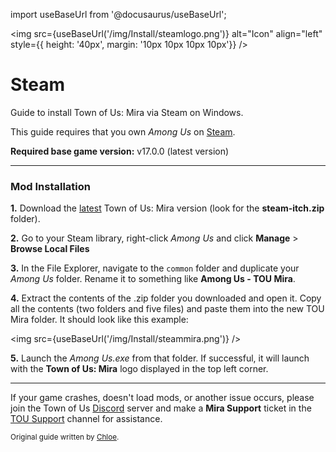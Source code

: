 import useBaseUrl from '@docusaurus/useBaseUrl';

<img src={useBaseUrl('/img/Install/steamlogo.png')} alt="Icon" align="left" style={{ height: '40px', margin: '10px 10px 10px 10px'}} />
# Steam 
Guide to install Town of Us: Mira via Steam on Windows.

This guide requires that you own *Among Us* on [Steam](https://store.steampowered.com/app/945360).

**Required base game version:** v17.0.0 (latest version)

***

### Mod Installation

**1.** Download the [latest](https://github.com/AU-Avengers/TOU-Mira/releases/latest) Town of Us: Mira version (look for the **steam-itch.zip** folder).

**2.** Go to your Steam library, right-click *Among Us* and click  **Manage**  >  **Browse Local Files**

**3.** In the File Explorer, navigate to the `common` folder and duplicate your *Among Us* folder. Rename it to something like **Among Us - TOU Mira**.

**4.** Extract the contents of the .zip folder you downloaded and open it. Copy all the contents (two folders and five files) and paste them into the new TOU Mira folder. It should look like this example:

<img src={useBaseUrl('/img/Install/steammira.png')} />

**5.** Launch the *Among Us.exe* from that folder. If successful, it will launch with the **Town of Us: Mira** logo displayed in the top left corner.

*** 
If your game crashes, doesn't load mods, or another issue occurs, please join the Town of Us [Discord](https://discord.gg/ugyc4EVUYZ) server and make a **Mira Support** ticket in the [TOU Support](https://discord.com/channels/890249154402586734/900986905154453504) channel for assistance.

<sub>Original guide written by [Chloe](https://totallychloe.carrd.co/).</sub>
